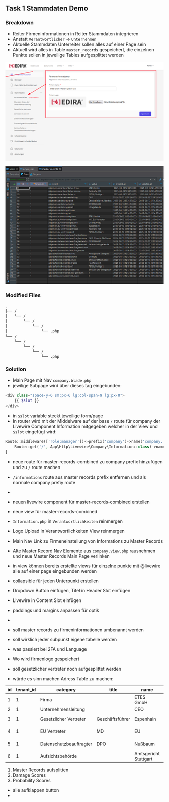 ## Task 1 Stammdaten Demo

### Breakdown

- Reiter Firmeninformationen in Reiter Stammdaten integrieren
- Anstatt `Verantwortlicher` -> `Unternehmen`
- Aktuelle Stammdaten Unterreiter sollen alles auf einer Page sein
- Aktuell wird alles in Table `master_records` gespeichert, die einzelnen Punkte sollen in jeweilige Tables aufgesplittet werden

![Firmeninformationen mergen](../src/img/1.png)

![Aktueller master_records table](../src/img/2.png)

### Modified Files

```
.
├── /
│   └── /                  
│       └── /
│           └── /
│               └── .php  
└── /
    └── /                  
        └── /
            └── /
                └── .php  
```

### Solution

- Main Page mit Nav `company.blade.php`
- jewilige Subpage wird über dieses tag eingebunden:

```php
<div class="space-y-6 sm:px-6 lg:col-span-9 lg:px-0">
    {{ $slot }}
</div>
```
- in `$slot` variable steckt jeweilige form/page
- In router wird mit der Middelware auf der base `/` route für company der Livewire Component Information mitgegeben welcher in der View und `$slot` eingefügt wird:
  
```php
Route::middleware(['role:manager'])->prefix('company')->name('company.')->group(function () {
    Route::get('/', App\Http\Livewire\Company\Information::class)->name('information');
}
```

- neue route für master-records-combined zu company prefix hinzufügen und zu `/` route machen
- `/informations` route aus master records prefix entfernen und als normale company prefiy route
- 
- neuen livewire component für master-records-combined erstellen
- neue view für master-records-combined


- `Information.php` in `Verantwortlichkeiten` reinmergen
- Logo Upload in Verantwortlichkeiten View reinmergen
- Main Nav Link zu Firmeneinstellung von Informations zu Master Records
- Alte Master Record Nav Elemente aus `company.view.php` rausnehmen und neue Master Records Main Page verlinken
  
- in view können bereits erstellte views für einzelne punkte mit @livewire alle auf einer page eingebunden werden
- collapsible für jeden Unterpunkt erstellen 
- Dropdown Button einfügen, Titel in Header Slot einfügen 
- Livewire in Content Slot einfügen
- paddings und margins anpassen für optik
- 



- soll master records zu firmeninformationen umbenannt werden
- soll wirklich jeder subpunkt eigene tabelle werden
- was passiert bei 2FA und Language
- Wo wird firmenlogo gespeichert
- soll gesetzlicher vertreter noch aufgesplittet werden
- würde es sinn machen Adress Table zu machen:

| id  | tenant_id | category                | title           | name                  | surname   | email               | website                  | phone       | street        | zip_code | city      | check | created_at | updated_at |
| --- | --------- | ----------------------- | --------------- | --------------------- | --------- | ------------------- | ------------------------ | ----------- | ------------- | -------- | --------- | ----- | ---------- | ---------- |
| 1   | 1         | Firma                   |                 | ETES GmbH             |           |                     |                          |             | Talstraße 106 | 70188    | Stuttgart |
| 2   | 1         | Unternehmensleitung     |                 | CEO                   |           |                     |                          |             |               |          |           |
| 3   | 1         | Gesetzlicher Vertreter  | Geschäftsführer | Espenhain             | Markus    | info@etes.de        |                          | 07114890830 | Talstraße 106 | 70188    | Stuttgart |
| 4   | 1         | EU Vertreter            | MD              | EU                    | Vertreter | eu@etes.de          |                          | 07114890830 | Talstraße 106 | 70188    | Stuttgart |
| 5   | 1         | Datenschutzbeauftragter | DPO             | Nußbaum               | Chantal   | datenschutz@etes.de |                          | 07114890830 | Talstraße 106 | 70188    | Stuttgart |
| 6   | 1         | Aufsichtsbehörde        |                 | Amtsgericht Stuttgart |           | amtsgericht@mail.de | amtsgericht-stuttgart.de | 07119210    | Hauffstraße 5 | 70190    | Stuttgart |

1. Master Records aufsplitten
2. Damage Scores
3. Probability Scores

- alle aufklappen button
- 